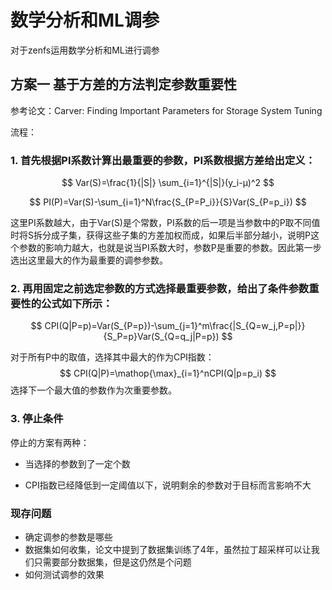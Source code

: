 # 数学分析和ML调参

对于zenfs运用数学分析和ML进行调参

## 方案一  基于方差的方法判定参数重要性

参考论文：Carver: Finding Important Parameters for Storage System Tuning

流程：

### 1. 首先根据PI系数计算出最重要的参数，PI系数根据方差给出定义：

$$
Var(S)=\frac{1}{|S|} \sum_{i=1}^{|S|}(y_i-μ)^2
$$

$$
PI(P)=Var(S)-\sum_{i=1}^N\frac{S_{P=P_i}}{S}Var(S_{P=p_i})
$$

这里PI系数越大，由于Var(S)是个常数，PI系数的后一项是当参数中的P取不同值时将S拆分成子集，获得这些子集的方差加权而成，如果后半部分越小，说明P这个参数的影响力越大，也就是说当PI系数大时，参数P是重要的参数。因此第一步选出这里最大的作为最重要的调参参数。

### 2. 再用固定之前选定参数的方式选择最重要参数，给出了条件参数重要性的公式如下所示：

$$
CPI(Q|P=p)=Var(S_{P=p})-\sum_{j=1}^m\frac{|S_{Q=w_j,P=p|}}{S_P=p}Var(S_{Q=q_j|P=p})
$$

对于所有P中的取值，选择其中最大的作为CPI指数：
$$
CPI(Q|P)=\mathop{\max}_{i=1}^nCPI(Q|p=p_i)
$$
选择下一个最大值的参数作为次重要参数。

### 3. 停止条件

停止的方案有两种：

* 当选择的参数到了一定个数

* CPI指数已经降低到一定阈值以下，说明剩余的参数对于目标而言影响不大

### 现存问题

* 确定调参的参数是哪些
* 数据集如何收集，论文中提到了数据集训练了4年，虽然拉丁超采样可以让我们只需要部分数据集，但是这仍然是个问题
* 如何测试调参的效果